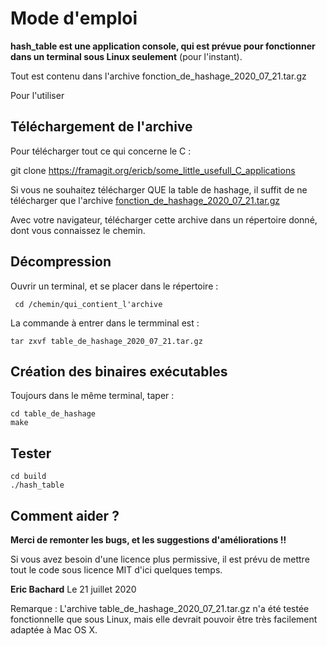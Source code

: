 # Mode d'emploi

**hash_table est une application console, qui est prévue pour fonctionner dans un terminal sous Linux seulement** (pour l'instant).


Tout est contenu dans l'archive fonction_de_hashage_2020_07_21.tar.gz

Pour l'utiliser


## Téléchargement de l'archive

Pour télécharger tout ce qui concerne le C : 

git clone https://framagit.org/ericb/some_little_usefull_C_applications

Si vous ne souhaitez télécharger QUE la table de hashage, il suffit de ne télécharger que l'archive [fonction_de_hashage_2020_07_21.tar.gz](https://framagit.org/ericb/some_little_usefull_C_applications/-/blob/master/fonction_de_hashage/fonction_de_hashage_2020_07_21.tar.gz)

Avec votre navigateur, télécharger cette archive dans un répertoire donné, dont vous connaissez le chemin.


## Décompression

Ouvrir un terminal, et se placer dans le répertoire :

````
 cd /chemin/qui_contient_l'archive
````

La commande à entrer dans le termminal est :
````
tar zxvf table_de_hashage_2020_07_21.tar.gz
````

## Création des binaires exécutables 

Toujours dans le même terminal, taper :

````
cd table_de_hashage
make
````


## Tester

````
cd build
./hash_table
````

## Comment aider ?

**Merci de remonter les bugs, et les suggestions d'améliorations !!**

Si vous avez besoin d'une licence plus permissive, il est prévu de mettre tout le code sous licence MIT d'ici quelques temps.


**Eric Bachard**
Le 21 juillet 2020


Remarque :
L'archive table_de_hashage_2020_07_21.tar.gz n'a été testée fonctionnelle que sous Linux, mais elle devrait pouvoir être très facilement adaptée à Mac OS X.